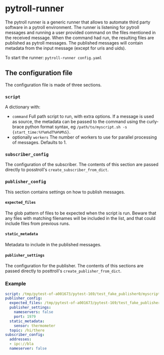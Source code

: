 # pytroll-runner

The pytroll runner is a generic runner that allows to automate third party software in a pytroll environment.
The runner is listening for pytroll messages and running a user provided command on the files mentioned in the received
message. When the command had run, the resulting files are published as pytroll messages.
The published messages will contain metadata from the input message (except for uris and uids).

To start the runner: `pytroll-runner config.yaml`

## The configuration file

The configuration file is made of three sections.

### `script`

A dictionary with:
- `command` Full path script to run, with extra options. If a message is used as source, the metadata can be passed to the command using the curly-brace python format syntax, eg `/path/to/myscript.sh -s {start_time:%Y%m%dT%H%M%S}`.
- optionally `workers` The number of workers to use for parallel processing of messages. Defaults to 1.

### `subscriber_config`

The configuration of the subscriber. The contents of this section are passed directly to posstroll's
`create_subscriber_from_dict`.

### `publisher_config`

This section contains settings on how to publish messages.

#### `expected_files`

The glob pattern of files to be expected when the script is run. Beware that any files with matching filenames will
be included in the list, and that could include files from previous runs.

#### `static_metadata`

Metadata to include in the published messages.

#### `publisher_settings`

The configuration for the publisher. The contents of this sections are passed directly to posttroll's
`create_publisher_from_dict`.

### Example

```yaml
script: /tmp/pytest-of-a001673/pytest-169/test_fake_publisher0/myscript_bla.sh
publisher_config:
  expected_files: /tmp/pytest-of-a001673/pytest-169/test_fake_publisher0/file?.bla
  publisher_settings:
    nameservers: false
    port: 1979
  static_metadata:
    sensor: thermometer
  topic: /hi/there
subscriber_config:
  addresses:
  - ipc://bla
  nameserver: false
```
